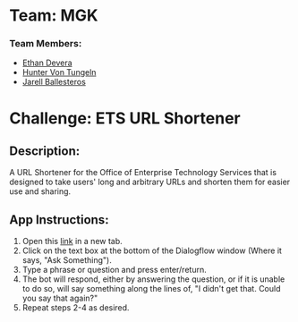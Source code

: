 # Team: MGK
### Team Members:
- [Ethan Devera](https://github.com/E-tanos)
- [Hunter Von Tungeln](https://github.com/HunterVT)
- [Jarell Ballesteros](https://github.com/jarellb)

# Challenge: ETS URL Shortener

## Description:
A URL Shortener for the Office of Enterprise Technology Services that is designed to take users' long and arbitrary URLs and shorten them for easier use and sharing.

## App Instructions:
1. Open this [link](https://hacc2021.github.io/MGK/) in a new tab.
2. Click on the text box at the bottom of the Dialogflow window (Where it says, "Ask Something").
3. Type a phrase or question and press enter/return.
4. The bot will respond, either by answering the question, or if it is unable to do so, will say something along the lines of, "I didn't get that. Could you say that again?"
5. Repeat steps 2-4 as desired. 
